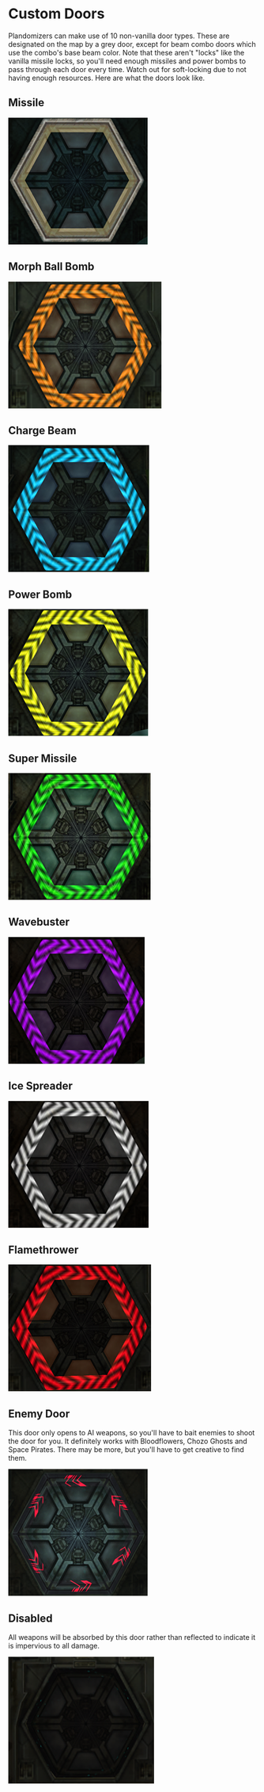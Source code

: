 # Custom Doors
Plandomizers can make use of 10 non-vanilla door types. These are designated on the map by a grey door, except for beam combo doors which use the combo's base beam color. Note that these aren't "locks" like the vanilla missile locks, so you'll need enough missiles and power bombs to pass through each door every time. Watch out for soft-locking due to not having enough resources. Here are what the doors look like.

## Missile
![](Missile.png)

## Morph Ball Bomb
![](Bomb.png)

## Charge Beam
![](ChargeBeam.png)

## Power Bomb
![](PowerBomb.png)

## Super Missile
![](SuperMissile.png)

## Wavebuster
![](Wavebuster.png)

## Ice Spreader
![](IceSpreader.png)

## Flamethrower
![](Flamethrower.png)

## Enemy Door
This door only opens to AI weapons, so you'll have to bait enemies to shoot the door for you. It definitely works with Bloodflowers, Chozo Ghosts and Space Pirates. There may be more, but you'll have to get creative to find them.

![](EnemyDoor.png)

## Disabled
All weapons will be absorbed by this door rather than reflected to indicate it is impervious to all damage.

![](Disabled.png)
